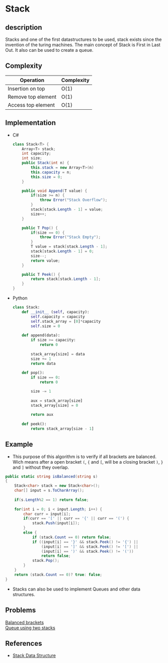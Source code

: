 # Stack

## description

Stacks and one of the first datastructures to be used, stack exists since the invention of the turing machines. The main concept of Stack is First in Last Out.
It also can be used to create a queue.

## Complexity

| Operation            | Complexity |
|----------------------|------------|
| Insertion on top     |     O(1)   |
| Remove top element   |     O(1)   |
| Access top element   |     O(1)   |

## Implementation

- C#  

    ```c#
    class Stack<T> {
        Array<T> stack;
        int capacity;
        int size;
        public Stack(int n) {
            this.stack = new Array<T>(n)
            this.capacity = n;
            this.size = 0;
        }

        public void Append(T value) {
            if(size >= n) {
                throw Error("Stack Overflow");
            }
            stack[stack.Length - 1] = value;
            size++;
        }

        public T Pop() {
            if(size == 0) {
                throw Error("Stack Empty");
            }
            T value = stack[stack.Length - 1];
            stack[stack.Length - 1] = 0;
            size--;
            return value;
        }

        public T Peek() {
            return stack[stack.Length - 1];
        }
    }
    ```

- Python  

    ```python
    class Stack:
        def __init__ (self, capacity):
            self.capacity = capacity
            self.stack_array = [0]*capacity
            self.size = 0
        
        def append(data):
            if size >= capacity:
                return 0
            
            stack_array[size] = data
            size += 1
            return data
        
        def pop():
            if size == 0:
                return 0

            size -= 1
            
            aux = stack_array[size]
            stack_array[size] = 0
            
            return aux
        
        def peek():
            return stack_array[size - 1]
    ```

## Example

- This purpose of this algorithm is to verify if all brackets are balanced. Wich means after a open bracket `(`, `{` and `[`, will be a closing bracket `)`, `}` and `]` without they overlap.

```c#
public static string isBalanced(string s)
{
    Stack<char> stack = new Stack<char>();
    char[] input = s.ToCharArray();
    
    if(s.Length%2 == 1) return false;
    
    for(int i = 0; i < input.Length; i++) {
        char curr = input[i];
        if(curr == '[' || curr == '{' || curr == '(') {
            stack.Push(input[i]);
        }
        else {
            if (stack.Count == 0) return false;
            if ((input[i] == '}' && stack.Peek() != '{') || 
                (input[i] == ']' && stack.Peek() != '[') || 
                (input[i] == ')' && stack.Peek() != '('))
                return false;
            stack.Pop();
        }
    }
    return (stack.Count == 0)? true: false;
}
```

- Stacks can also be used to implement Queues and other data structures.

## Problems

[Balanced brackets](https://www.hackerrank.com/challenges/balanced-brackets/problem)  
[Queue using two stacks](https://www.hackerrank.com/challenges/queue-using-two-stacks/problem)

## References

- [Stack Data Structure](https://www.geeksforgeeks.org/stack-data-structure/)
